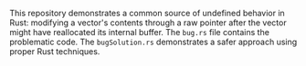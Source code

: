 This repository demonstrates a common source of undefined behavior in Rust: modifying a vector's contents through a raw pointer after the vector might have reallocated its internal buffer.  The `bug.rs` file contains the problematic code. The `bugSolution.rs` demonstrates a safer approach using proper Rust techniques.